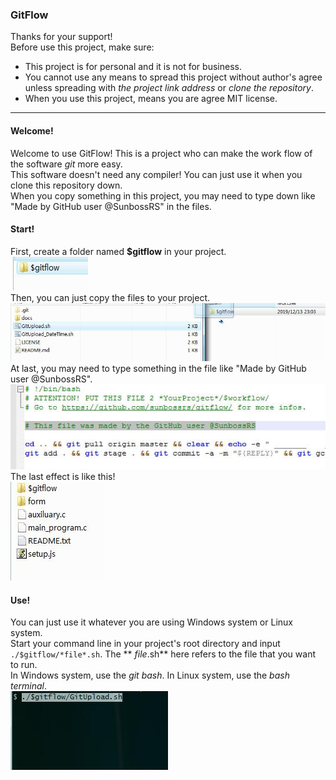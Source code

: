 ### GitFlow
Thanks for your support!  
Before use this project, make sure:  
- This project is for personal and it is not for business.  
- You cannot use any means to spread this project without author's agree unless spreading with *the project link address* or *clone the repository*.  
- When you use this project, means you are agree MIT license.  

---

#### Welcome!
Welcome to use GitFlow! This is a project who can make the work flow of the software *git* more easy.   
This software doesn't need any compiler! You can just use it when you clone this repository down.  
When you copy something in this project, you may need to type down like "Made by GitHub user @SunbossRS" in the files.

#### Start!
First, create a folder named **$gitflow** in your project.  
![start01](./docs/start01.jpg)  
Then, you can just copy the files to your project.  
![start02](./docs/start02.jpg)  
At last, you may need to type something in the file like "Made by GitHub user @SunbossRS".  
![start03](./docs/start03.jpg)  
The last effect is like this!  
![start04](./docs/start04.jpg)

#### Use!
You can just use it whatever you are using Windows system or Linux system.  
Start your command line in your project's root directory and input `./$gitflow/*file*.sh`. The ** *file*.sh** here refers to the file that you want to run.  
In Windows system, use the *git bash*. In Linux system, use the *bash terminal*.  
![use01](./docs/use01.jpg)
